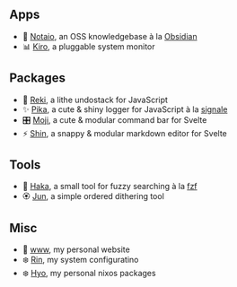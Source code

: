 ## Apps

- 📓 [Notaio](https://github.com/drainpixie/notaio), an OSS knowledgebase à la [Obsidian](https://obsidian.md/)
- 📊 [Kiro](https://github.com/drainpixie/kiro), a pluggable system monitor

## Packages

- 🌳 [Reki](https://github.com/drainpixie/reki), a lithe undostack for JavaScript
- ✨ [Pika](https://github.com/drainpixie/pika), a cute & shiny logger for JavaScript à la [signale](https://github.com/klauscfhq/signale)
- 🎛️ [Moji](https://github.com/drainpixie/moji), a cute & modular command bar for Svelte
- ⚡ [Shin](https://github.com/drainpixie/shin), a snappy & modular markdown editor for Svelte

## Tools

- 🌺 [Haka](https://github.com/drainpixie/haka), a small tool for fuzzy searching à la [fzf](https://github.com/junegunn/fzf)
- 🏵️ [Jun](https://github.com/drainpixie/jun), a simple ordered dithering tool

## Misc

- 🌱 [www](https://github.com/drainpixie/www), my personal website
- ❄️ [Rin](https://github.com/drainpixie/rin), my system configuratino
- ❄️ [Hyo](https://github.com/drainpixie/hyo), my personal nixos packages
